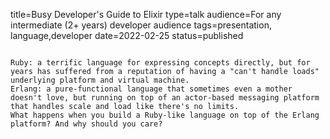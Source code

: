 title=Busy Developer's Guide to Elixir
type=talk
audience=For any intermediate (2+ years) developer audience
tags=presentation, language,developer
date=2022-02-25
status=published
~~~~~~

Ruby: a terrific language for expressing concepts directly, but for years has suffered from a reputation of having a "can't handle loads" underlying platform and virtual machine.
Erlang: a pure-functional language that sometimes even a mother doesn't love, but running on top of an actor-based messaging platform that handles scale and load like there's no limits.
What happens when you build a Ruby-like language on top of the Erlang platform? And why should you care?
    
